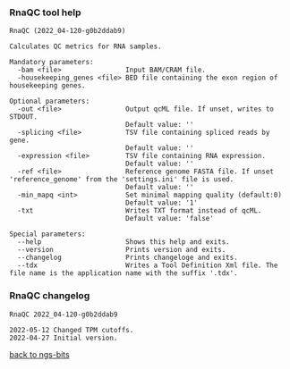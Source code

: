 ### RnaQC tool help
	RnaQC (2022_04-120-g0b2ddab9)
	
	Calculates QC metrics for RNA samples.
	
	Mandatory parameters:
	  -bam <file>                Input BAM/CRAM file.
	  -housekeeping_genes <file> BED file containing the exon region of housekeeping genes.
	
	Optional parameters:
	  -out <file>                Output qcML file. If unset, writes to STDOUT.
	                             Default value: ''
	  -splicing <file>           TSV file containing spliced reads by gene.
	                             Default value: ''
	  -expression <file>         TSV file containing RNA expression.
	                             Default value: ''
	  -ref <file>                Reference genome FASTA file. If unset 'reference_genome' from the 'settings.ini' file is used.
	                             Default value: ''
	  -min_mapq <int>            Set minimal mapping quality (default:0)
	                             Default value: '1'
	  -txt                       Writes TXT format instead of qcML.
	                             Default value: 'false'
	
	Special parameters:
	  --help                     Shows this help and exits.
	  --version                  Prints version and exits.
	  --changelog                Prints changeloge and exits.
	  --tdx                      Writes a Tool Definition Xml file. The file name is the application name with the suffix '.tdx'.
	
### RnaQC changelog
	RnaQC 2022_04-120-g0b2ddab9
	
	2022-05-12 Changed TPM cutoffs.
	2022-04-27 Initial version.
[back to ngs-bits](https://github.com/imgag/ngs-bits)